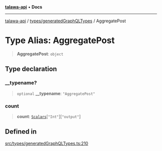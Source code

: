 [**talawa-api**](../../../README.md) • **Docs**

***

[talawa-api](../../../modules.md) / [types/generatedGraphQLTypes](../README.md) / AggregatePost

# Type Alias: AggregatePost

> **AggregatePost**: `object`

## Type declaration

### \_\_typename?

> `optional` **\_\_typename**: `"AggregatePost"`

### count

> **count**: [`Scalars`](Scalars.md)\[`"Int"`\]\[`"output"`\]

## Defined in

[src/types/generatedGraphQLTypes.ts:210](https://github.com/PalisadoesFoundation/talawa-api/blob/6712e9940a5702665afc506fa9f6e9d7e1dc7991/src/types/generatedGraphQLTypes.ts#L210)
